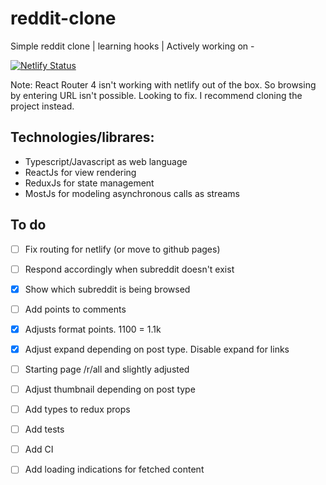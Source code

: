 # reddit-clone
Simple reddit clone | learning hooks | Actively working on -

[![Netlify Status](https://api.netlify.com/api/v1/badges/a3f84ab9-31a7-4234-af33-96b52e5c2d82/deploy-status)](https://app.netlify.com/sites/radreddit/deploys)

Note: React Router 4 isn't working with netlify out of the box. So browsing by entering URL isn't possible.
Looking to fix. I recommend cloning the project instead.


## Technologies/librares:
* Typescript/Javascript as web language
* ReactJs for view rendering
* ReduxJs for state management
* MostJs for modeling asynchronous calls as streams


## To do
- [ ] Fix routing for netlify (or move to github pages)
- [ ] Respond accordingly when subreddit doesn't exist
- [X] Show which subreddit is being browsed
- [ ] Add points to comments
- [X] Adjusts format points. 1100 = 1.1k
- [X] Adjust expand depending on post type. Disable expand for links
- [ ] Starting page /r/all and slightly adjusted
- [ ] Adjust thumbnail depending on post type
- [ ] Add types to redux props
- [ ] Add tests
- [ ] Add CI
- [ ] Add loading indications for fetched content




